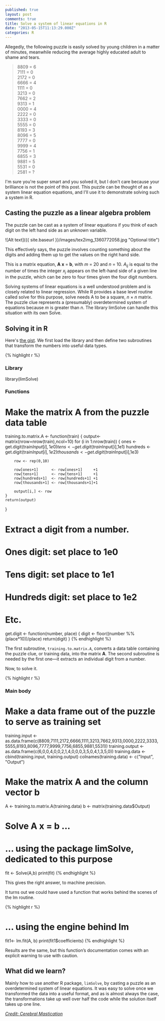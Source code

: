 ```yaml
---
published: true
layout: post
comments: true
title: Solve a system of linear equations in R
date: "2013-05-15T11:13:29.000Z"
categories: R
---
```


Allegedly, the following puzzle is easily solved by young children in a matter of minutes, meanwhile reducing the average highly educated adult to shame and tears.

> 8809 = 6  
> 7111 = 0  
> 2172 = 0  
> 6666 = 4  
> 1111 = 0  
> 3213 = 0  
> 7662 = 2  
> 9313 = 1  
> 0000 = 4  
> 2222 = 0  
> 3333 = 0  
> 5555 = 0  
> 8193 = 3  
> 8096 = 5  
> 7777 = 0  
> 9999 = 4  
> 7756 = 1  
> 6855 = 3  
> 9881 = 5  
> 5531 = 0  
> 2581 = ?

I'm sure you're super smart and you solved it, but I don't care because your brilliance is not the point of this post.  This puzzle can be thought of as a system linear equation equations, and I'll use it to demonstrate solving such a system in R.

Casting the puzzle as a linear algebra problem
----------------------------------------------

The puzzle can be cast as a system of linear equations if you think of each digit on the left hand side as an unknown variable.

![Alt text]({{ site.baseurl }}/images/tex2img_1360772058.jpg "Optional title")

This effectively says, the puzzle involves counting something about the digits and adding them up to get the values on the right hand side.  

This is a matrix equation, **A** **x** = **b**, with _m_ = 20 and _n_ = 10.  _A<sub>ij</sub>_ is equal to the number of times the integer _x<sub>j</sub>_ appears on the left-hand side of a given line in the puzzle, which can be zero to four times given the four digit numbers.

Solving systems of linear equations is a well understood problem and is closely related to linear regression.  While R provides a base level routine called solve for this purpose, solve needs A to be a square, _n_ &times; _n_ matrix.  The puzzle clue represents a (presumably) overdetermined system of equations because _m_ is greater than _n_.  The library limSolve can handle this situation with its own Solve.

Solving it in R
---------------

Here's [the gist](https://gist.github.com/fwhigh/5602401 "Github gist for this post").  We first load the library and then define two subroutines that transform the numbers into useful data types.

{% highlight r %}
### Library
library(limSolve)

### Functions

# Make the matrix A from the puzzle data table
training.to.matrix.A <- function(train)
{
    output<-matrix(nrow=nrow(train),ncol=10)
    for (i in 1:nrow(train))
    {
        ones      <- get.digit(train$Input[i],1e0)
        tens      <- get.digit(train$Input[i],1e1)
        hundreds  <- get.digit(train$Input[i],1e2)
        thousands <- get.digit(train$Input[i],1e3)

        row <- rep(0,10)

        row[ones+1]      <- row[ones+1]     +1
        row[tens+1]      <- row[tens+1]     +1
        row[hundreds+1]  <- row[hundreds+1] +1
        row[thousands+1] <- row[thousands+1]+1

        output[i,] <- row
    }
    return(output)
}

# Extract a digit from a number.
# Ones digit: set place to 1e0
# Tens digit: set place to 1e1
# Hundreds digit: set place to 1e2
# Etc.
get.digit <- function(number, place)
{
    digit <- floor((number %% (place*10))/place)
    return(digit)
}
{% endhighlight %}

The first subroutine, `training.to.matrix.A`, converts a data table containing the puzzle clue, or training data, into the matrix **A**.  The second subroutine is needed by the first one—it extracts an individual digit from a number.

Now, to solve it.

{% highlight r %}
### Main body

# Make a data frame out of the puzzle to serve as training set
training.input <- as.data.frame(c(8809,7111,2172,6666,1111,3213,7662,9313,0000,2222,3333,5555,8193,8096,7777,9999,7756,6855,9881,5531))
training.output <- as.data.frame(c(6,0,0,4,0,0,2,1,4,0,0,0,3,5,0,4,1,3,5,0))
training.data <- cbind(training.input,
                       training.output)
colnames(training.data) <- c("Input",
                             "Output")

# Make the matrix A and the column vector b
A <- training.to.matrix.A(training.data)
b <- matrix(training.data$Output)

# Solve A x = b ...
# ... using the package limSolve, dedicated to this purpose
fit <- Solve(A,b)
print(fit)
{% endhighlight %}


This gives the right answer, to machine precision.  

It turns out we could have used a function that works behind the scenes of the lm routine.

{% highlight r %}
# ... using the engine behind lm
fit1<- lm.fit(A, b)
print(fit1$coefficients)
{% endhighlight %}

Results are the same, but this function’s documentation comes with an explicit warning to use with caution.

What did we learn?
------------------

Mainly how to use another R package, `limSolve`, by casting a puzzle as an overdetermined system of linear equations.  It was easy to solve once we transformed the data into a useful format, and as is almost always the case, the transformations take up well over half the code while the solution itself takes up one line.

_[Credit: Cerebral Mastication](http://www.cerebralmastication.com/2012/03/solving-easy-problems-the-hard-way/)_
